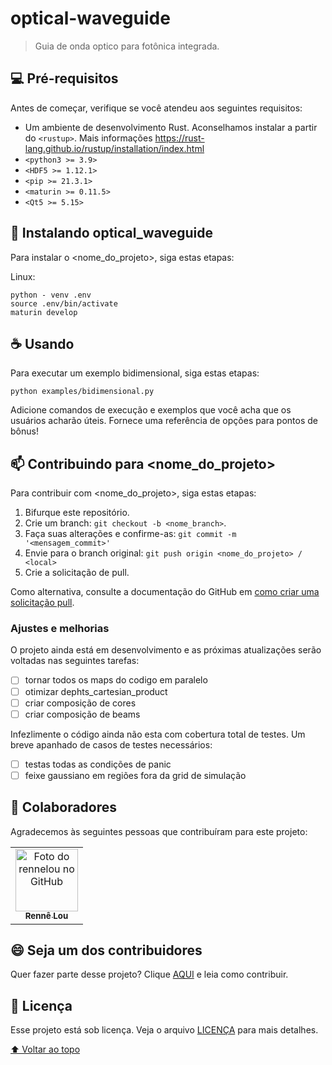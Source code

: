 # optical-waveguide

<!---Esses são exemplos. Veja https://shields.io para outras pessoas ou para personalizar este conjunto de escudos. Você pode querer incluir dependências, status do projeto e informações de licença aqui--->

> Guia de onda optico para fotônica integrada.

## 💻 Pré-requisitos

Antes de começar, verifique se você atendeu aos seguintes requisitos:
<!---Estes são apenas requisitos de exemplo. Adicionar, duplicar ou remover conforme necessário--->
* Um ambiente de desenvolvimento Rust. Aconselhamos instalar a partir do `<rustup>`. 
Mais informações https://rust-lang.github.io/rustup/installation/index.html
* `<python3 >= 3.9>`
* `<HDF5 >= 1.12.1>`
* `<pip >= 21.3.1>`
* `<maturin >= 0.11.5>`
* `<Qt5 >= 5.15>`

## 🚀 Instalando optical_waveguide

Para instalar o <nome_do_projeto>, siga estas etapas:

Linux:
```
python - venv .env
source .env/bin/activate
maturin develop
```

## ☕ Usando <optical-waveguide>

Para executar um exemplo bidimensional, siga estas etapas:

```
python examples/bidimensional.py
```

Adicione comandos de execução e exemplos que você acha que os usuários acharão úteis. Fornece uma referência de opções para pontos de bônus!

## 📫 Contribuindo para <nome_do_projeto>
<!---Se o seu README for longo ou se você tiver algum processo ou etapas específicas que deseja que os contribuidores sigam, considere a criação de um arquivo CONTRIBUTING.md separado--->
Para contribuir com <nome_do_projeto>, siga estas etapas:

1. Bifurque este repositório.
2. Crie um branch: `git checkout -b <nome_branch>`.
3. Faça suas alterações e confirme-as: `git commit -m '<mensagem_commit>'`
4. Envie para o branch original: `git push origin <nome_do_projeto> / <local>`
5. Crie a solicitação de pull.

Como alternativa, consulte a documentação do GitHub em [como criar uma solicitação pull](https://help.github.com/en/github/collaborating-with-issues-and-pull-requests/creating-a-pull-request).

### Ajustes e melhorias

O projeto ainda está em desenvolvimento e as próximas atualizações serão voltadas nas seguintes tarefas:

- [ ] tornar todos os maps do codigo em paralelo
- [ ] otimizar dephts_cartesian_product
- [ ] criar composição de cores
- [ ] criar composição de beams

Infezlimente o código ainda não esta com cobertura total de testes. Um breve apanhado de casos de testes necessários:

- [ ] testas todas as condições de panic
- [ ] feixe gaussiano em regiões fora da grid de simulação

## 🤝 Colaboradores

Agradecemos às seguintes pessoas que contribuíram para este projeto:

<table>
  <tr>
    <td align="center">
      <a href="#">
        <img src="https://avatars.githubusercontent.com/u/34797226?s=400&u=2505230870aaf025b6c3e6806981d4567b594592&v=4" width="100px;" alt="Foto do rennelou no GitHub"/><br>
        <sub>
          <b>Rennê Lou</b>
        </sub>
      </a>
    </td>
  </tr>
</table>


## 😄 Seja um dos contribuidores<br>

Quer fazer parte desse projeto? Clique [AQUI](CONTRIBUTING.md) e leia como contribuir.

## 📝 Licença

Esse projeto está sob licença. Veja o arquivo [LICENÇA](LICENSE.md) para mais detalhes.

[⬆ Voltar ao topo](#optical-waveguide)<br>
